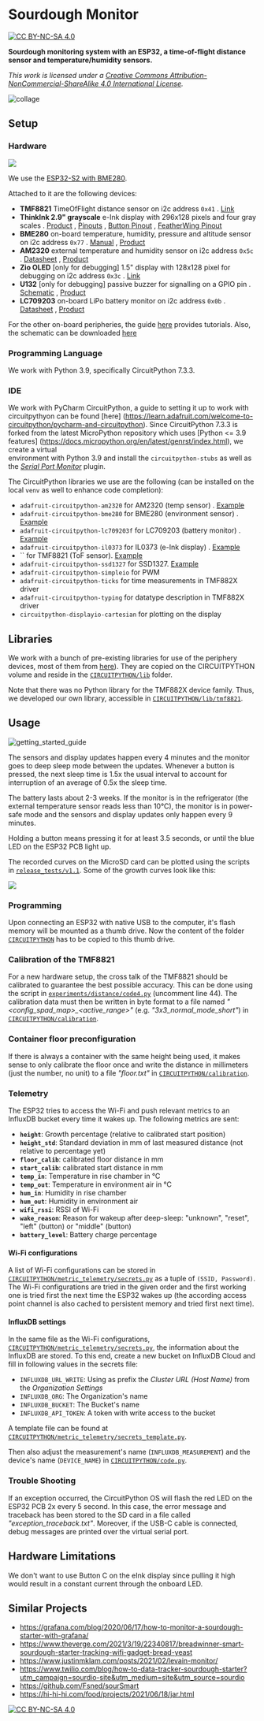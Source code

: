 Sourdough Monitor
=================

[![CC BY-NC-SA 4.0][cc-by-nc-sa-shield]][cc-by-nc-sa]

**Sourdough monitoring system with an ESP32, a time-of-flight distance sensor and temperature/humidity sensors.**

_This work is licensed under a
[Creative Commons Attribution-NonCommercial-ShareAlike 4.0 International License][cc-by-nc-sa]._



![collage](doc/collage.jpg)


Setup
-----

### Hardware

![](doc/block_schema.png)

We use the [ESP32-S2 with BME280](https://circuitpython.org/board/adafruit_feather_esp32s2_bme280/).

Attached to it are the following devices:

- **TMF8821** TimeOfFlight distance sensor on i2c address `0x41`
  . [Link](https://shop.pimoroni.com/products/sparkfun-qwiic-mini-dtof-imager-tmf8821?variant=39880899067987)
- **ThinkInk 2.9" grayscale** e-Ink display with 296x128 pixels and four gray scales
  . [Product](https://shop.pimoroni.com/products/adafruit-2-9-grayscale-eink-epaper-display-featherwing-4-level-grayscale?variant=32283947728979)
  , [Pinouts](https://cdn-learn.adafruit.com/assets/assets/000/096/234/original/adafruit_products_FeatherWing_bb.jpg?1603386177)
  , [Button Pinout](https://cdn-learn.adafruit.com/assets/assets/000/104/602/original/eink___epaper_Pinouts_FeatherWing_Buttons.jpg?1631640413)
  , [FeatherWing Pinout](https://cdn-learn.adafruit.com/assets/assets/000/104/601/original/eink___epaper_Pinouts_2.9.jpg?1631640290)
- **BME280** on-board temperature, humidity, pressure and altitude sensor on i2c address `0x77`
  . [Manual](https://cdn.shopify.com/s/files/1/0174/1800/files/bst-bme280-ds002.pdf?v=1662743150)
  , [Product](https://shop.pimoroni.com/products/bme280-breakout?variant=29420960677971)
- **AM2320** external temperature and humidity sensor on i2c address `0x5c`
  . [Datasheet](https://akizukidenshi.com/download/ds/aosong/AM2320.pdf)
  , [Product](https://shop.pimoroni.com/products/digital-temperature-and-humidity-sensor?variant=35611648138)
- **Zio OLED** [only for debugging] 1.5" display with 128x128 pixel for debugging on i2c address `0x3c`
  . [Link](https://learn.adafruit.com/adafruit-grayscale-1-5-128x128-oled-display)
- **U132** [only for debugging] passive buzzer for signalling on a GPIO pin
  . [Schematic](https://cdn.shopify.com/s/files/1/0174/1800/products/buzzer_sch_01_1500x1500.jpg?v=1640774058)
  , [Product](https://shop.pimoroni.com/products/passive-buzzer-unit?variant=39618442297427)
- **LC709203** on-board LiPo battery monitor on i2c address `0x0b`
  . [Datasheet](https://cdn-learn.adafruit.com/assets/assets/000/094/597/original/LC709203F-D.PDF?1599248750)
  , [Product](https://learn.adafruit.com/adafruit-esp32-s2-tft-feather/i2c-on-board-sensor)

For the other on-board peripheries, the
guide [here](https://learn.adafruit.com/adafruit-esp32-s2-feather/circuitpython-essentials) provides tutorials. Also,
the schematic can be downloaded [here](https://learn.adafruit.com/assets/109937)

### Programming Language

We work with Python 3.9, specifically CircuitPython 7.3.3.

### IDE

We work with PyCharm CircuitPython, a guide to setting it up to work with circuitpythyon can be found  [here]
(https://learn.adafruit.com/welcome-to-circuitpython/pycharm-and-circuitpython).
Since CircuitPython 7.3.3 is forked from the latest MicroPython repository which
uses [Python <= 3.9 features] (https://docs.micropython.org/en/latest/genrst/index.html), we create a virtual  
environment with Python 3.9 and install the `circuitpython-stubs` as well as the
[_Serial Port Monitor_](https://plugins.jetbrains.com/plugin/8031-serial-port-monitor) plugin.

The CircuitPython libraries we use are the following (can be installed on the local `venv` as well to enhance code
completion):

- `adafruit-circuitpython-am2320` for AM2320 (temp sensor)
  . [Example](https://github.com/adafruit/Adafruit_CircuitPython_AM2320/blob/main/examples/am2320_simpletest.py)
- `adafruit-circuitpython-bme280` for BME280 (environment sensor)
  . [Example](https://github.com/adafruit/Adafruit_CircuitPython_BME280/blob/main/examples/bme280_normal_mode.py)
- `adafruit-circuitpython-lc709203f` for LC709203 (battery monitor)
  . [Example](https://github.com/adafruit/Adafruit_CircuitPython_LC709203F/blob/main/examples/lc709203f_simpletest.py)
- `adafruit-circuitpython-il0373` for IL0373 (e-Ink display)
  . [Example](https://github.com/adafruit/Adafruit_CircuitPython_IL0373/blob/main/examples/il0373_2.9_grayscale.py)
- `` for TMF8821 (ToF sensor). [Example]()
- `adafruit-circuitpython-ssd1327` for
  SSD1327. [Example](https://github.com/adafruit/Adafruit_CircuitPython_SSD1327/blob/main/examples/ssd1327_simpletest.py)
- `adafruit-circuitpython-simpleio` for PWM
- `adafruit-circuitpython-ticks` for time measurements in TMF882X driver
- `adafruit-circuitpython-typing` for datatype description in TMF882X driver
- `circuitpython-displayio-cartesian` for plotting on the display


Libraries
---------

We work with a bunch of pre-existing libraries for use of the periphery devices, most of them from [here](https://github.com/adafruit/Adafruit_CircuitPython_Bundle/releases/tag/20220904)). They are copied on the CIRCUITPYTHON volume and reside in the  [`CIRCUITPYTHON/lib`](CIRCUITPYTHON/lib) folder.

Note that there was no Python library for the TMF882X device family. Thus, we developed our own library, accessible in [`CIRCUITPYTHON/lib/tmf8821`](CIRCUITPYTHON/lib/tmf8821).


Usage
-----

![getting_started_guide](doc/getting_started.png)

The sensors and display updates happen every 4 minutes and the monitor goes to deep sleep mode between the updates. Whenever a button is pressed, the next sleep time is 1.5x the usual interval to account for interruption of an average of 0.5x the sleep time.

The battery lasts about 2-3 weeks. If the monitor is in the refrigerator (the external temperature sensor reads less than 10°C), the monitor is in power-safe mode and the sensors and display updates only happen every 9 minutes.

Holding a button means pressing it for at least 3.5 seconds, or until the blue LED on the ESP32 PCB light up. 

The recorded curves on the MicroSD card can be plotted using the scripts in [`release_tests/v1.1`](release_tests/v1.1).
Some of the growth curves look like this:

![](doc/growth.png)


### Programming

Upon connecting an ESP32 with native USB to the computer, it's flash memory will be mounted as a thumb drive. Now the content of the folder [`CIRCUITPYTHON`](CIRCUITPYTHON) has to be copied to this thumb drive.


### Calibration of the TMF8821

For a new hardware setup, the cross talk of the TMF8821 should be calibrated to guarantee the best possible accuracy. This can be done using the script in [`experiments/distance/code4.py`](experiments/distance/code4.py) (uncomment line 44). The calibration data must then be written in byte format to a file named *"<config_spad_map>_<active_range>"* (e.g. *"3x3_normal_mode_short"*) in [`CIRCUITPYTHON/calibration`](CIRCUITPYTHON/calibration).


### Container floor preconfiguration

If there is always a container with the same height being used, it makes sense to only calibrate the floor once and write the distance in millimeters (just the number, no unit) to a file *"floor.txt"* in [`CIRCUITPYTHON/calibration`](CIRCUITPYTHON/calibration).

### Telemetry

The ESP32 tries to access the Wi-Fi and push relevant metrics to an InfluxDB bucket every time it wakes up. The following metrics are sent:
- **`height`**: Growth percentage (relative to calibrated start position)
- **`height_std`**: Standard deviation in mm of last measured distance (not relative to percentage yet)
- **`floor_calib`**: calibrated floor distance in mm
- **`start_calib`**: calibrated start distance in mm
- **`temp_in`**: Temperature in rise chamber in °C
- **`temp_out`**: Temperature in environment air in °C
- **`hum_in`**: Humidity in rise chamber
- **`hum_out`**: Humidity in environment air
- **`wifi_rssi`**: RSSI of Wi-Fi
- **`wake_reason`**: Reason for wakeup after deep-sleep: "unknown", "reset", "left" (button) or "middle" (button)
- **`battery_level`**: Battery charge percentage


#### Wi-Fi configurations

A list of Wi-Fi configurations can be stored in [`CIRCUITPYTHON/metric_telemetry/secrets.py`](CIRCUITPYTHON/metric_telemetry/secrets.py) as a tuple of `(SSID, Password)`. The Wi-Fi configurations are tried in the given order and the first working one is tried first the next time the ESP32 wakes up (the according access point channel is also cached to persistent memory and tried first next time).

#### InfluxDB settings

In the same file as the Wi-Fi configurations, [`CIRCUITPYTHON/metric_telemetry/secrets.py`](CIRCUITPYTHON/metric_telemetry/secrets.py), the information about the InfluxDB are stored. To this end, create a new bucket on InfluxDB Cloud and fill in following values in the secrets file:

- `INFLUXDB_URL_WRITE`: Using as prefix the _Cluster URL (Host Name)_ from the _Organization Settings_
- `INFLUXDB_ORG`: The Organization's name
- `INFLUXDB_BUCKET`: The Bucket's name
- `INFLUXDB_API_TOKEN`: A token with write access to the bucket

A template file can be found at [`CIRCUITPYTHON/metric_telemetry/secrets_template.py`](CIRCUITPYTHON/metric_telemetry/secrets_template.py).

Then also adjust the measurement's name (`INFLUXDB_MEASUREMENT`) and the device's name (`DEVICE_NAME`) in [`CIRCUITPYTHON/code.py`](CIRCUITPYTHON/code.py).

### Trouble Shooting

If an exception occurred, the CircuitPython OS will flash the red LED on the ESP32 PCB 2x every 5 second.
In this case, the error message and traceback has been stored to the SD card in a file called _"exception_traceback.txt"_.
Moreover, if the USB-C cable is connected, debug messages are printed over the virtual serial port.


Hardware Limitations
--------------------

We don't want to use Button C on the eInk display since pulling it high would result in a constant current through the
onboard LED.


Similar Projects
----------------

 - https://grafana.com/blog/2020/06/17/how-to-monitor-a-sourdough-starter-with-grafana/
 - https://www.theverge.com/2021/3/19/22340817/breadwinner-smart-sourdough-starter-tracking-wifi-gadget-bread-yeast
 - https://www.justinmklam.com/posts/2021/02/levain-monitor/
 - https://www.twilio.com/blog/how-to-data-tracker-sourdough-starter?utm_campaign=sourdio-site&utm_medium=site&utm_source=sourdio
 - https://github.com/Fsned/sourSmart
 - https://hi-hi-hi.com/food/projects/2021/06/18/jar.html

[![CC BY-NC-SA 4.0][cc-by-nc-sa-image]][cc-by-nc-sa]

[cc-by-nc-sa]: http://creativecommons.org/licenses/by-nc-sa/4.0/
[cc-by-nc-sa-image]: https://licensebuttons.net/l/by-nc-sa/4.0/88x31.png
[cc-by-nc-sa-shield]: https://img.shields.io/badge/License-CC%20BY--NC--SA%204.0-lightgrey.svg
